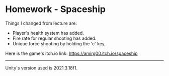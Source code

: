 # Homework - Spaceship

Things I changed from lecture are:
* Player's health system has added.
* Fire rate for regular shooting has added.
* Unique force shooting by holding the 'c' key.

Here is the game's itch.io link:
https://amirg00.itch.io/spaceship

---
Unity's version used is 2021.3.18f1.
